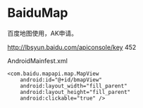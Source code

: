 # BaiduMap
百度地图使用，AK申请。

http://lbsyun.baidu.com/apiconsole/key   452

AndroidMainfest.xml 
<meta-data
    android:name="com.baidu.lbsapi.API_KEY"
    android:value="NM0RPRADKS6F4Vw92j3Z4UTN" />
    
    <com.baidu.mapapi.map.MapView
        android:id="@+id/bmapView"
        android:layout_width="fill_parent"
        android:layout_height="fill_parent"
        android:clickable="true" />
